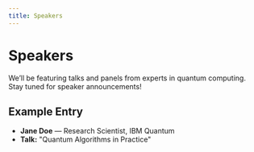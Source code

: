 ```yaml
---
title: Speakers
---
```


# Speakers

We’ll be featuring talks and panels from experts in quantum computing.  
Stay tuned for speaker announcements!

## Example Entry
- **Jane Doe** — Research Scientist, IBM Quantum  
- **Talk:** "Quantum Algorithms in Practice"

